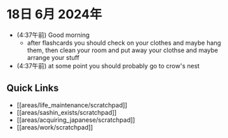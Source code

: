 # 18日 6月 2024年
- (4:37午前) Good morning
  - after flashcards you should check on your clothes and maybe hang them, then clean your room and put away your clothse and maybe arrange your stuff
- (4:37午前) at some point you should probably go to crow's nest





## Quick Links
- [[areas/life_maintenance/scratchpad]]
- [[areas/sashin_exists/scratchpad]]
- [[areas/acquiring_japanese/scratchpad]]
- [[areas/work/scratchpad]]
